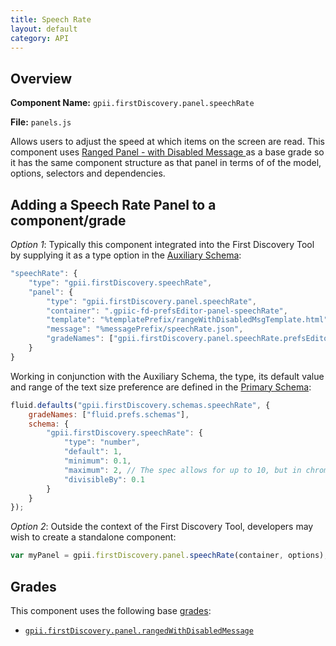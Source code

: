 ```yaml
---
title: Speech Rate
layout: default
category: API
---
```


## Overview

**Component Name:** `gpii.firstDiscovery.panel.speechRate`

**File:** `panels.js`

Allows users to adjust the speed at which items on the screen are read.
This component uses [Ranged Panel - with Disabled Message ](rangedDisabled.md)
as a base grade so it has the same component structure as that panel
in terms of of the model, options, selectors and dependencies.

## Adding a Speech Rate Panel to a component/grade

*Option 1*: Typically this component integrated into the First Discovery Tool by
supplying it as a type option in the
[Auxiliary Schema](http://docs.fluidproject.org/infusion/development/AuxiliarySchemaForPreferencesFramework.html):
```javascript
"speechRate": {
    "type": "gpii.firstDiscovery.speechRate",
    "panel": {
        "type": "gpii.firstDiscovery.panel.speechRate",
        "container": ".gpiic-fd-prefsEditor-panel-speechRate",
        "template": "%templatePrefix/rangeWithDisabledMsgTemplate.html",
        "message": "%messagePrefix/speechRate.json",
        "gradeNames": ["gpii.firstDiscovery.panel.speechRate.prefsEditorConnection"]
    }
}
```

Working in conjunction with the Auxiliary Schema, the type, its default value and range of
the text size preference are defined in the
[Primary Schema](http://docs.fluidproject.org/infusion/development/PrimarySchemaForPreferencesFramework.html):
```javascript
fluid.defaults("gpii.firstDiscovery.schemas.speechRate", {
    gradeNames: ["fluid.prefs.schemas"],
    schema: {
        "gpii.firstDiscovery.speechRate": {
            "type": "number",
            "default": 1,
            "minimum": 0.1,
            "maximum": 2, // The spec allows for up to 10, but in chrome 2 seems to be the upper bound.
            "divisibleBy": 0.1
        }
    }
});
```

*Option 2*: Outside the context of the First Discovery Tool, developers may wish to create a standalone component:
```javascript
var myPanel = gpii.firstDiscovery.panel.speechRate(container, options);
```

## Grades

This component uses the following base
[grades](http://docs.fluidproject.org/infusion/development/ComponentGrades.html):

* [`gpii.firstDiscovery.panel.rangedWithDisabledMessage`](rangedDisabled.md)


